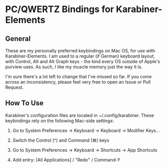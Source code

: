# PC/QWERTZ Bindings for Karabiner-Elements

## General

These are my personally preferred keybindings on Mac OS, for use with Karabiner-Elements.
I am used to a regular (if German) keyboard layout, with Control, Alt and Alt Graph keys - the kind every OS outside of Apple's purview uses.
As such, I like my muscle memory just the way it is.

I'm sure there's a lot left to change that I've missed so far.
If you come across an inconsistency, please feel very free to open an Issue or Pull Request.

## How To Use

Karabiner's configuration files are located in ~/.config/karabiner.
These keybindings rely on the following Mac-side settings:

1) Go to System Preferences -> Keyboard -> Keyboard -> Modifier Keys...
2) Switch the Control (^) and Command (⌘) keys

3) Go to System Preferences -> Keyboard -> Shortcuts -> App Shortcuts
4) Add entry: [All Applications] / "Redo" / Command-Y